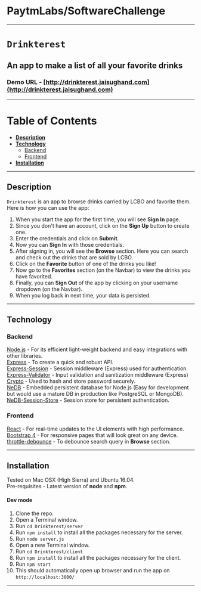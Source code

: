 # PaytmLabs/SoftwareChallenge 
---
  
# __`Drinkterest`__
## An app to make a list of all your favorite drinks
  
### Demo URL - [http://drinkterest.jaisughand.com](http://drinkterest.jaisughand.com)
  
---
  
# Table of Contents
* [**Description**](#description)
* [**Technology**](#technology)
    * [Backend](#backend)
    * [Frontend](#frontend)
* [**Installation**](#installation)
  
---
## Description
  
`Drinkterest` is an app to browse drinks carried by LCBO and favorite them.  
Here is how you can use the app:

1. When you start the app for the first time, you will see __Sign In__ page.
2. Since you don't have an account, click on the __Sign Up__ button to create one.
3. Enter the credentials and click on __Submit__.
4. Now you can __Sign In__ with those credentials.
5. After signing in, you will see the __Browse__ section. Here you can search and check out the drinks that are sold by LCBO.
6. Click on the __Favorite__ button of one of the drinks you like!
7. Now go to the __Favorites__ section (on the Navbar) to view the drinks you have favorited.
8. Finally, you can __Sign Out__ of the app by clicking on your username dropdown (on the Navbar).
9. When you log back in next time, your data is persisted.
  
---
## Technology
  
### Backend
[Node.js](https://nodejs.org/en/) - For its efficient light-weight backend and easy integrations with other libraries.  
[Express](http://expressjs.com/) - To create a quick and robust API.  
[Express-Session](https://github.com/expressjs/session) - Session middleware (Express) used for authentication.  
[Express-Validator](https://github.com/ctavan/express-validator) - Input validation and sanitization middleware (Express)  
[Crypto](https://www.npmjs.com/package/crypto-js) - Used to hash and store password securely.  
[NeDB](https://github.com/louischatriot/nedb) - Embedded persistent database for Node.js (Easy for development but would use a mature DB in production like PostgreSQL or MongoDB).  
[NeDB-Session-Store](https://www.npmjs.com/package/nedb-session-store) - Session store for persistent authentication.  
  
### Frontend
[React](https://facebook.github.io/react/) - For real-time updates to the UI elements with high performance.  
[Bootstrap 4](http://getbootstrap.com/) - For responsive pages that will look great on any device.  
[throttle-debounce](https://www.npmjs.com/package/throttle-debounce) - To debounce search query in __Browse__ section.  
  
---
## Installation
  
Tested on Mac OSX (High Sierra) and Ubuntu 16.04.  
Pre-requisites - Latest version of __node__ and __npm__.  

#### Dev mode
1. Clone the repo.
2. Open a Terminal window.
3. Run `cd Drinkterest/server`
4. Run `npm install` to install all the packages necessary for the server.
5. Run `node server.js`
6. Open a new Terminal window.
7. Run `cd Drinkterest/client`
8. Run `npm install` to install all the packages necessary for the client.
9. Run `npm start`
10. This should automatically open up browser and run the app on `http://localhost:3000/`
  
---

